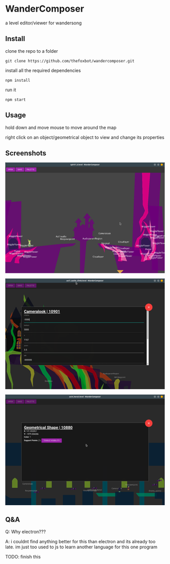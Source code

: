 # WanderComposer
a level editor/viewer for wandersong

## Install
clone the repo to a folder
```
git clone https://github.com/thefoxbot/wandercomposer.git
```

install all the required dependencies
```
npm install
```

run it
```
npm start
```

## Usage
hold down and move mouse to move around the map

right click on an object/geometrical object to view and change its properties

## Screenshots

![img1](./docs/img/img1.png "Act 1's Spirit World")

![img2](./docs/img/img2.png "Act 7, editing an object")

![img3](./docs/img/img3.png "Intermission, editing a geo-object")

## Q&A

Q: Why electron???

A: i couldnt find anything better for this than electron and its already too late. im just too used to js to learn another language for this one program



TODO: finish this